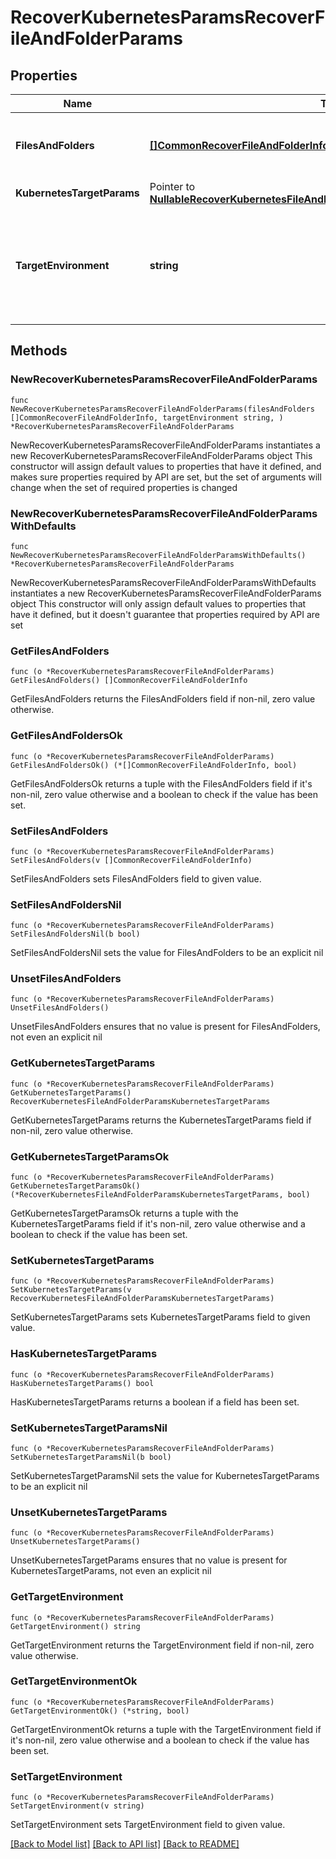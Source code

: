 # RecoverKubernetesParamsRecoverFileAndFolderParams

## Properties

Name | Type | Description | Notes
------------ | ------------- | ------------- | -------------
**FilesAndFolders** | [**[]CommonRecoverFileAndFolderInfo**](CommonRecoverFileAndFolderInfo.md) | Specifies the information about the files and folders to be recovered. | 
**KubernetesTargetParams** | Pointer to [**NullableRecoverKubernetesFileAndFolderParamsKubernetesTargetParams**](RecoverKubernetesFileAndFolderParamsKubernetesTargetParams.md) |  | [optional] 
**TargetEnvironment** | **string** | Specifies the environment of the recovery target. The corresponding params below must be filled out. | 

## Methods

### NewRecoverKubernetesParamsRecoverFileAndFolderParams

`func NewRecoverKubernetesParamsRecoverFileAndFolderParams(filesAndFolders []CommonRecoverFileAndFolderInfo, targetEnvironment string, ) *RecoverKubernetesParamsRecoverFileAndFolderParams`

NewRecoverKubernetesParamsRecoverFileAndFolderParams instantiates a new RecoverKubernetesParamsRecoverFileAndFolderParams object
This constructor will assign default values to properties that have it defined,
and makes sure properties required by API are set, but the set of arguments
will change when the set of required properties is changed

### NewRecoverKubernetesParamsRecoverFileAndFolderParamsWithDefaults

`func NewRecoverKubernetesParamsRecoverFileAndFolderParamsWithDefaults() *RecoverKubernetesParamsRecoverFileAndFolderParams`

NewRecoverKubernetesParamsRecoverFileAndFolderParamsWithDefaults instantiates a new RecoverKubernetesParamsRecoverFileAndFolderParams object
This constructor will only assign default values to properties that have it defined,
but it doesn't guarantee that properties required by API are set

### GetFilesAndFolders

`func (o *RecoverKubernetesParamsRecoverFileAndFolderParams) GetFilesAndFolders() []CommonRecoverFileAndFolderInfo`

GetFilesAndFolders returns the FilesAndFolders field if non-nil, zero value otherwise.

### GetFilesAndFoldersOk

`func (o *RecoverKubernetesParamsRecoverFileAndFolderParams) GetFilesAndFoldersOk() (*[]CommonRecoverFileAndFolderInfo, bool)`

GetFilesAndFoldersOk returns a tuple with the FilesAndFolders field if it's non-nil, zero value otherwise
and a boolean to check if the value has been set.

### SetFilesAndFolders

`func (o *RecoverKubernetesParamsRecoverFileAndFolderParams) SetFilesAndFolders(v []CommonRecoverFileAndFolderInfo)`

SetFilesAndFolders sets FilesAndFolders field to given value.


### SetFilesAndFoldersNil

`func (o *RecoverKubernetesParamsRecoverFileAndFolderParams) SetFilesAndFoldersNil(b bool)`

 SetFilesAndFoldersNil sets the value for FilesAndFolders to be an explicit nil

### UnsetFilesAndFolders
`func (o *RecoverKubernetesParamsRecoverFileAndFolderParams) UnsetFilesAndFolders()`

UnsetFilesAndFolders ensures that no value is present for FilesAndFolders, not even an explicit nil
### GetKubernetesTargetParams

`func (o *RecoverKubernetesParamsRecoverFileAndFolderParams) GetKubernetesTargetParams() RecoverKubernetesFileAndFolderParamsKubernetesTargetParams`

GetKubernetesTargetParams returns the KubernetesTargetParams field if non-nil, zero value otherwise.

### GetKubernetesTargetParamsOk

`func (o *RecoverKubernetesParamsRecoverFileAndFolderParams) GetKubernetesTargetParamsOk() (*RecoverKubernetesFileAndFolderParamsKubernetesTargetParams, bool)`

GetKubernetesTargetParamsOk returns a tuple with the KubernetesTargetParams field if it's non-nil, zero value otherwise
and a boolean to check if the value has been set.

### SetKubernetesTargetParams

`func (o *RecoverKubernetesParamsRecoverFileAndFolderParams) SetKubernetesTargetParams(v RecoverKubernetesFileAndFolderParamsKubernetesTargetParams)`

SetKubernetesTargetParams sets KubernetesTargetParams field to given value.

### HasKubernetesTargetParams

`func (o *RecoverKubernetesParamsRecoverFileAndFolderParams) HasKubernetesTargetParams() bool`

HasKubernetesTargetParams returns a boolean if a field has been set.

### SetKubernetesTargetParamsNil

`func (o *RecoverKubernetesParamsRecoverFileAndFolderParams) SetKubernetesTargetParamsNil(b bool)`

 SetKubernetesTargetParamsNil sets the value for KubernetesTargetParams to be an explicit nil

### UnsetKubernetesTargetParams
`func (o *RecoverKubernetesParamsRecoverFileAndFolderParams) UnsetKubernetesTargetParams()`

UnsetKubernetesTargetParams ensures that no value is present for KubernetesTargetParams, not even an explicit nil
### GetTargetEnvironment

`func (o *RecoverKubernetesParamsRecoverFileAndFolderParams) GetTargetEnvironment() string`

GetTargetEnvironment returns the TargetEnvironment field if non-nil, zero value otherwise.

### GetTargetEnvironmentOk

`func (o *RecoverKubernetesParamsRecoverFileAndFolderParams) GetTargetEnvironmentOk() (*string, bool)`

GetTargetEnvironmentOk returns a tuple with the TargetEnvironment field if it's non-nil, zero value otherwise
and a boolean to check if the value has been set.

### SetTargetEnvironment

`func (o *RecoverKubernetesParamsRecoverFileAndFolderParams) SetTargetEnvironment(v string)`

SetTargetEnvironment sets TargetEnvironment field to given value.



[[Back to Model list]](../README.md#documentation-for-models) [[Back to API list]](../README.md#documentation-for-api-endpoints) [[Back to README]](../README.md)


